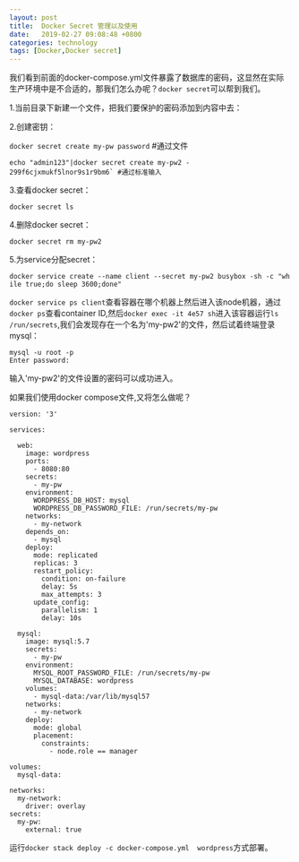 ```yaml
---
layout: post
title:  Docker Secret 管理以及使用
date:   2019-02-27 09:08:48 +0800
categories: technology
tags: [Docker,Docker secret]
---
```

我们看到前面的docker-compose.yml文件暴露了数据库的密码，这显然在实际生产环境中是不合适的，那我们怎么办呢？`docker secret`可以帮到我们。

1.当前目录下新建一个文件，把我们要保护的密码添加到内容中去：

2.创建密钥：

`docker secret create my-pw password` #通过文件

``` shell
echo "admin123"|docker secret create my-pw2 -
299f6cjxmukf5lnor9s1r9bm6` #通过标准输入
```

3.查看docker secret：

`docker secret ls`

4.删除docker secret：

`docker secret rm my-pw2`

5.为service分配secret：

```shell
docker service create --name client --secret my-pw2 busybox -sh -c "wh
ile true;do sleep 3600;done"
```

`docker service ps client`查看容器在哪个机器上然后进入该node机器，通过`docker ps`查看container ID,然后`docker exec -it 4e57 sh`进入该容器运行`ls /run/secrets`,我们会发现存在一个名为'my-pw2'的文件，然后试着终端登录mysql：

``` shell
mysql -u root -p
Enter password:
```

输入'my-pw2'的文件设置的密码可以成功进入。

如果我们使用docker compose文件,又将怎么做呢？

``` shell
version: '3'

services:

  web:
    image: wordpress
    ports:
      - 8080:80
    secrets:
      - my-pw
    environment:
      WORDPRESS_DB_HOST: mysql
      WORDPRESS_DB_PASSWORD_FILE: /run/secrets/my-pw
    networks:
      - my-network
    depends_on:
      - mysql
    deploy:
      mode: replicated
      replicas: 3
      restart_policy:
        condition: on-failure
        delay: 5s
        max_attempts: 3
      update_config:
        parallelism: 1
        delay: 10s

  mysql:
    image: mysql:5.7
    secrets:
      - my-pw
    environment:
      MYSQL_ROOT_PASSWORD_FILE: /run/secrets/my-pw
      MYSQL_DATABASE: wordpress
    volumes:
      - mysql-data:/var/lib/mysql57
    networks:
      - my-network
    deploy:
      mode: global
      placement:
        constraints:
          - node.role == manager

volumes:
  mysql-data:

networks:
  my-network:
    driver: overlay
secrets:
  my-pw:
    external: true
```

运行`docker stack deploy -c docker-compose.yml  wordpress`方式部署。
